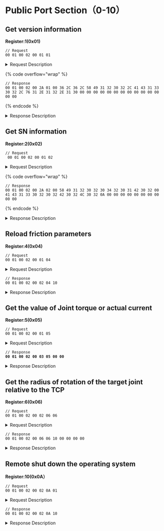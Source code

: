 # Public Port Section（0-10）

## Get version information

**Register:1(0x01)**

```
// Request
00 01 00 02 00 01 01 
```

<details>

<summary>Request Description</summary>

```
//00 01    U16, Transaction ID
//00 02    U16, Protocol Identifier
//00 01    U16, Length 
//01       U8, Register
```

</details>

{% code overflow="wrap" %}
```
// Response
00 01 00 02 00 2A 01 00 36 2C 36 2C 58 49 31 32 30 32 2C 41 43 31 33 30 32 2C 76 31 2E 31 32 2E 31 30 00 00 00 00 00 00 00 00 00 00 00 00 00 00
```
{% endcode %}

<details>

<summary>Response Description</summary>

```
//00 01    U16, Transaction ID
//00 02    U16, Protocol Identifier
//00 2A    U16, Length 
//01       U8, Register
//00       U8, State
//36 2C 36 2C   U8, Type, Axes, 6,6,
//58 49 31 32 30 32 2C    U8, xArm Version XI1202,
//41 43 31 33 30 32 2C    U8, Control Box Version AC1302,
//76 31 2E 31 32 2E 31 30    U8, Firmware Version v1.12.10
//00 00 00 00 00 00 00 00 00 00 00 00 00 00   U8, null  
```

</details>

## Get SN information

**Register:2(0x02)**

```
// Request
 00 01 00 02 00 01 02
```

<details>

<summary>Request Description</summary>

```
//00 01    U16, Transaction ID
//00 02    U16, Protocol Identifier
//00 01    U16, Length 
//02       U8, Register
```

</details>

{% code overflow="wrap" %}
```
// Response
00 01 00 02 00 2A 02 00 58 49 31 32 30 32 30 34 32 30 31 42 30 32 00 41 43 31 33 30 32 30 32 42 30 32 4C 30 32 0A 00 00 00 00 00 00 00 00 00 00
```
{% endcode %}

<details>

<summary>Response Description</summary>

```
//00 01    U16, Transaction ID
//00 02    U16, Protocol Identifier
//00 2A    U16, Length 
//02       U8, Register
//00       U8, State
//58 49 31 32 30 32 30 34 32 30 31 42 30 32 00      U8, XI120204201B02
//41 43 31 33 30 32 30 32 42 30 32 4C 30 32 0A      U8, AC130202B02L02
//00 00 00 00 00 00 00 00 00 00     U8, null
```

</details>

## Reload friction parameters

**Register:4(0x04)**

```
// Request
00 01 00 02 00 01 04 
```

<details>

<summary>Request Description</summary>

```
//00 01    U16, Transaction ID
//00 02    U16, Protocol Identifier
//00 01    U16, Length 
//04       U8, Register
```

</details>

```
// Response
00 01 00 02 00 02 04 10 
```

<details>

<summary>Response Description</summary>

```
//00 01    U16, Transaction ID
//00 02    U16, Protocol Identifier
//00 02    U16, Length 
//04       U8, Register
//10       U8, State
```

</details>

## Get the value of Joint torque or actual current

**Register:5(0x05)**

```
// Request
00 01 00 02 00 01 05
```

<details>

<summary>Request Description</summary>

```
//00 01    U16, Transaction ID
//00 02    U16, Protocol Identifier
//00 01    U16, Length 
//05       U8, Register
```

</details>

<pre><code>// Response
<strong>00 01 00 02 00 03 05 00 00
</strong></code></pre>

<details>

<summary>Response Description</summary>

{% code overflow="wrap" %}
```
//00 01    U16, Transaction ID
//00 02    U16, Protocol Identifier
//00 03    U16, Length 
//05       U8, Register
//00       U8, State
//00       U8, 0: Theoretical joint torque 1: Actual current of servo
```
{% endcode %}

</details>

## Get the radius of rotation of the target joint relative to the TCP

**Register:6(0x06)**

```
// Request
00 01 00 02 00 02 06 06 
```

<details>

<summary>Request Description</summary>

```
//00 01    U16, Transaction ID
//00 02    U16, Protocol Identifier
//00 02    U16, Length 
//06       U8, Register
//06       U8, Parameter 1(target joint:6)
```

</details>

```
// Response
00 01 00 02 00 06 06 10 00 00 00 00
```

<details>

<summary>Response Description</summary>

```
//00 01    U16, Transaction ID
//00 02    U16, Protocol Identifier
//00 06    U16, Length 
//06       U8, Register
//10       U8, State
//00 00 00 00    U8, Parameter 1(Radius of rotation)
```

</details>

## Remote shut down the operating system

**Register:10(0x0A）**

```
// Request
00 01 00 02 00 02 0A 01 
```

<details>

<summary>Request Description</summary>

```
//00 01    U16, Transaction ID
//00 02    U16, Protocol Identifier
//00 02    U16, Length 
//0A       U8,  Register
//01       U8,  1:remote shut down the operating system temporarily 2:reboot
```

</details>

```
// Response
00 01 00 02 00 02 0A 10
```

<details>

<summary>Response Description</summary>

```
//00 01    U16, Transaction ID
//00 02    U16, Protocol Identifier
//00 02    U16, Length 
//0A       U8, Register
//10       U8, State
```

</details>

